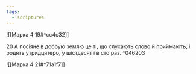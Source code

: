 ```yaml
---
tags:
  - scriptures
---
```


![[Марка 4 19#^cc4c32]]

20 А посіяне в добрую землю це ті, що слухають слово й приймають, і родять утридцятеро, у шістдесят і в сто раз. ^046203

![[Марка 4 21#^71a1f7]]